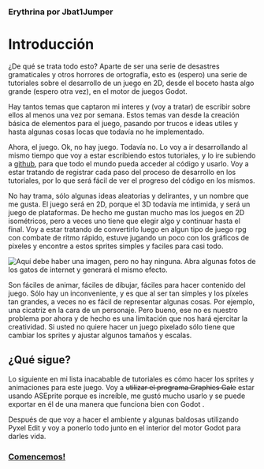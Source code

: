 ### Erythrina por Jbat1Jumper
# Introducción

¿De qué se trata todo esto? Aparte de ser una serie de desastres gramaticales y otros horrores de ortografía, esto es (espero) una serie de tutoriales sobre el desarrollo de un juego en 2D, desde el boceto hasta algo grande (espero otra vez), en el motor de juegos Godot. 

Hay tantos temas que captaron mi interes y (voy a tratar) de escribir sobre ellos al menos una vez por semana. Estos temas van desde la creación básica de elementos para el juego, pasando por trucos e ideas utiles y hasta algunas cosas locas que todavía no he implementado.

Ahora, el juego. Ok, no hay juego. Todavía no. Lo voy a ir desarrollando al mismo tiempo que voy a estar escribiendo estos tutoriales, y lo ire subiendo a [github](https://github.com/jbat1jumper/erythrina), para que todo el mundo pueda acceder al código y usarlo. Voy a estar tratando de registrar cada paso del proceso de desarrollo en los tutoriales, por lo que será fácil de ver el progreso del código en los mismos.

No hay trama, sólo algunas ideas aleatorias y delirantes, y un nombre que me gusta. El juego será en 2D, porque el 3D todavía me intimida, y será un juego de plataformas. De hecho me gustan mucho mas los juegos en 2D isométricos, pero a veces uno tiene que elegir algo y continuar hasta el final. Voy a estar tratando de convertirlo luego en algun tipo de juego rpg con combate de ritmo rápido, estuve jugando un poco con los gráficos de pixeles y encontre a estos sprites simples y faciles para casi todo.

![Aquí debe haber una imagen, pero no hay ninguna. Abra algunas fotos de los gatos de internet y generará el mismo efecto.](Img/concept.png)

Son fáciles de animar, fáciles de dibujar, fáciles para hacer contenido del juego. Sólo hay un inconveniente, y es que al ser tan simples y los píxeles tan grandes, a veces no es fácil de representar algunas cosas. Por ejemplo, una cicatriz en la cara de un personaje. Pero bueno, ese no es nuestro problema por ahora y de hecho es una limitación que nos hará ejercitar la creatividad. Si usted no quiere hacer un juego pixelado sólo tiene que cambiar los sprites y ajustar algunos tamaños y escalas.

## ¿Qué sigue?

Lo siguiente en mi lista inacabable de tutoriales es cómo hacer los sprites y animaciones para este juego. Voy a <s>utilizar el programa Graphics Gale</s> estar usando ASEprite porque es increíble, me gustó mucho usarlo y se puede exportar en él de una manera que funciona bien con Godot .

Después de que voy a hacer el ambiente y algunas baldosas utilizando Pyxel Edit y voy a ponerlo todo junto en el interior del motor Godot para darles vida.

### [Comencemos!](01_making_assets.md)
